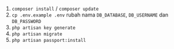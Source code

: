 1. `composer install` / `composer update`
2. `cp .env.example .env` rubah nama `DB_DATABASE`, `DB_USERNAME` dan `DB_PASSWORD`
3. `php artisan key generate`
4. `php artisan migrate`
5. `php artisan passport:install`


